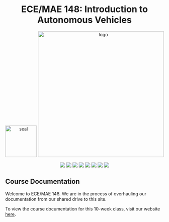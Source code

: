 <div id="top"></div>

<h1 align="center">ECE/MAE 148: Introduction to Autonomous Vehicles</h1>

<!-- CAMPUS LOGO -->
<p align="center">
  <a href="https://ucsd.edu/">
    <img src="https://github.com/UCSD-ECEMAE-148/course-documentation/assets/161119406/d550c6e7-4ef0-4d7a-98b5-c316cf28420c" width="100" alt="seal"></a> 
  <a href="https://jacobsschool.ucsd.edu/">
    <img src="https://github.com/UCSD-ECEMAE-148/course-documentation/assets/161119406/02ec05ba-d527-44cc-852d-fcd9250c6d7d" width="400" alt="logo">
  </a>
</p>

<!-- WELCOME -->
<p align="center">
  <img src="https://img.shields.io/badge/opencv-%23white.svg?style=for-the-badge&logo=opencv&logoColor=white">
  <img src="https://img.shields.io/badge/ros-%230A0FF9.svg?style=for-the-badge&logo=ros&logoColor=white">
  <img src="https://img.shields.io/badge/nVIDIA-%2376B900.svg?style=for-the-badge&logo=nVIDIA&logoColor=white">
  <img src="https://img.shields.io/badge/python-3670A0?style=for-the-badge&logo=python&logoColor=ffdd54">
  <img src="https://img.shields.io/badge/Linux-FCC624?style=for-the-badge&logo=linux&logoColor=black">
  <img src="https://img.shields.io/badge/Ubuntu-E95420?style=for-the-badge&logo=ubuntu&logoColor=white">
  <img src="https://img.shields.io/badge/docker-%230db7ed.svg?style=for-the-badge&logo=docker&logoColor=white">
  <img src="https://img.shields.io/badge/Discord-%235865F2.svg?style=for-the-badge&logo=discord&logoColor=white">
</p>

<!-- LINK -->
## Course Documentation

Welcome to ECE/MAE 148. We are in the process of overhauling our documentation from our shared drive to this site. 

To view the course documentation for this 10-week class, visit our website <a href="https://ucsd-ecemae-148.github.io/course-documentation/">here</a>.


